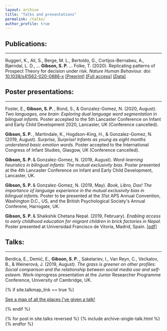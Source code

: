 ```yaml
---
layout: archive
title: "Talks and presentations"
permalink: /talks/
author_profile: true
---
```


## Publications: 
------

  Ruggeri, K., Alí, S., Berge, M. L., Bertoldo, G., Cortijos-Bernabeu, A., Bjørndal, L. D., … <b> Gibson, S. P. </b> … Folke, T. (2020). Replicating patterns of Prospect Theory for decision under risk. <i> Nature Human Behaviour. </i> doi: [10.1038/s41562-020-0886-x](https://www.nature.com/articles/s41562-020-0886-x)
 [[Preprint]](https://osf.io/2nyd6/) [[Full access]](https://rdcu.be/b4fgQ) [[Data]](https://osf.io/esxc4/)
  

## Poster presentations: 
------

  Foster, E., <b> Gibson, S. P. </b>, Bond, S., & Gonzalez-Gomez, N. (2020, August). <i> Two languages, one brain: Exploring dual language word segmentation in bilingual infants. </i> Poster accepted to the 5th Lancaster Conference on Infant and Early Child Development 2020, Lancaster, UK (Conference cancelled). 
  
  <b> Gibson, S. P. </b>, Martindale, K., Hogdson-King, H., & Gonzalez-Gomez, N. (2019, August). <i> Surprise, Surprise! Infants as young as eight months understand basic emotion words. </i> Poster accepted to the International Congress of Infant Studies, Glasgow, UK (Conference cancelled). 
  
  <b> Gibson, S. P. </b> & Gonzalez-Gomez, N. (2019, August). <i> Word-learning heuristics in bilingual infants: The mutual exclusivity bias. </i> Poster presented at the 4th Lancaster Conference on Infant and Early Child Development, Lancaster, UK. 

   <b> Gibson, S. P. </b> & Gonzalez-Gomez, N. (2019, May). <i> Book, Libro, Dax! The importance of language experience in the mutual exclusivity bias in bilingual infants.</i> Poster to be presented at the 31st APS Annual Convention, Washington D.C., US, and the British Psychological Society's Annual Conferene, Harrogate, UK. 

   <b> Gibson, S. P. </b> & Shaikshik Chetana Nepal. (2019, February). <i> Enabling access to early childhood education for migrant children in brick factories in Nepal. </i> Poster presented at Universidad Francisco de Vitoria, Madrid, Spain. [[pdf]](https://github.com/shannongibson/shannongibson.github.io/raw/master/Enabling%20Access%20to%20Early%20Childhood%20Education%20for%20Migrant%20Children%20in%20Brick%20Factories%20in%20Nepal.pdf)
   
## Talks: 
------
   
   Berdica, E., Demić, E., <b> Gibson, S. P. </b>, Sakelariev, I., Van Reyn, C., Većkalov, B., & Weinerová, J. (2019, August). <i> The grass is greener on other profiles: Social comparison and the relationship between social media use and self-esteem. </i> Work-inprogress presentation at the Junior Researcher Programme Conference, University of Cambridge, UK.
   

{% if site.talkmap_link == true %}

<p style="text-decoration:underline;"><a href="/talkmap.html">See a map of all the places I've given a talk!</a></p>

{% endif %}

{% for post in site.talks reversed %}
  {% include archive-single-talk.html %}
{% endfor %}
